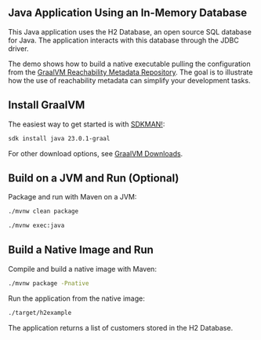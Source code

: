 ## Java Application Using an In-Memory Database

This Java application uses the H2 Database, an open source SQL database for Java. 
The application interacts with this database through the JDBC driver.

The demo shows how to build a native executable pulling the configuration from the [GraalVM Reachability Metadata Repository](https://github.com/oracle/graalvm-reachability-metadata). The goal is to illustrate how the use of reachability metadata can simplify your development tasks.

## Install GraalVM 

The easiest way to get started is with [SDKMAN!](https://sdkman.io/jdks/#graal):
```bash
sdk install java 23.0.1-graal
```
For other download options, see [GraalVM Downloads](https://www.graalvm.org/downloads/).

## Build on a JVM and Run (Optional)

Package and run with Maven on a JVM:
```bash
./mvnw clean package
```
```bash
./mvnw exec:java
```

## Build a Native Image and Run

Compile and build a native image with Maven: 
```bash
./mvnw package -Pnative
```
Run the application from the native image:
```bash
./target/h2example
```
The application returns a list of customers stored in the H2 Database.